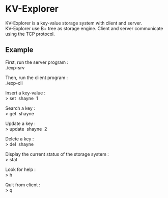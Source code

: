 # KV-Explorer
KV-Explorer is a key-value storage system with client and server.   
KV-Explorer use B+ tree as storage engine. Client and server communicate using the TCP protocol.  
 

## Example  
First, run the server program :  
./exp-srv  
   
Then, run the client program :   
./exp-cli  

Insert a key-value :  
&gt; set&nbsp;&nbsp;shayne&nbsp;&nbsp;1  
   
Search a key :   
&gt; get&nbsp;&nbsp;shayne  
  
Update a key :  
&gt; update&nbsp;&nbsp;shayne&nbsp;&nbsp;2  
   
Delete a key :  
&gt; del&nbsp;&nbsp;shayne  
  
Display the current status of the storage system :  
&gt; stat  
  
Look for help :  
&gt; h  
  
Quit from client :  
&gt; q  


